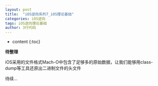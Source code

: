 ```yaml
---
layout: post
title:  "iOS逆向系列7_iOS理论基础"
categories: iOS逆向
tags: iOS逆向理论基础
author: 3行代码
---
```


* content
{:toc}

**待整理**

iOS采用的文件格式Mach-O中包含了足够多的原始数据，让我们能够用class-dump等工具还原出二进制文件的头文件

待续...

 